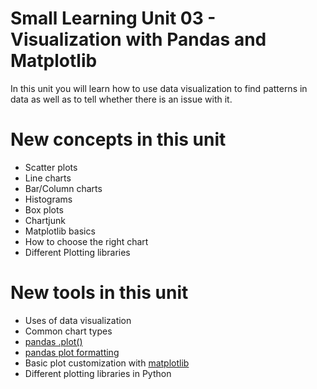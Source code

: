 # Small Learning Unit 03 - Visualization with Pandas and Matplotlib

In this unit you will learn how to use data visualization to find patterns in data as well as to tell whether there is an issue with it.

# New concepts in this unit

- Scatter plots
- Line charts
- Bar/Column charts
- Histograms
- Box plots
- Chartjunk
- Matplotlib basics
- How to choose the right chart
- Different Plotting libraries

# New tools in this unit

- Uses of data visualization
- Common chart types
- [pandas .plot()](https://pandas.pydata.org/pandas-docs/stable/user_guide/visualization.html)
- [pandas plot formatting](https://pandas.pydata.org/pandas-docs/stable/visualization.html#plot-formatting)
- Basic plot customization with [matplotlib](https://matplotlib.org/)
- Different plotting libraries in Python

